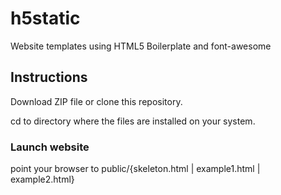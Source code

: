 # h5static
Website templates using HTML5 Boilerplate and font-awesome

## Instructions

Download ZIP file or clone this repository.

cd to directory where the files are installed on your system.

### Launch website
point your browser to public/{skeleton.html | example1.html | example2.html}




